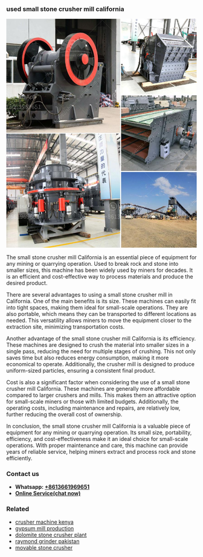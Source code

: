 <h3>used small stone crusher mill california</h3><img src='1702952791.jpg' alt=''><p>The small stone crusher mill California is an essential piece of equipment for any mining or quarrying operation. Used to break rock and stone into smaller sizes, this machine has been widely used by miners for decades. It is an efficient and cost-effective way to process materials and produce the desired product.</p><p>There are several advantages to using a small stone crusher mill in California. One of the main benefits is its size. These machines can easily fit into tight spaces, making them ideal for small-scale operations. They are also portable, which means they can be transported to different locations as needed. This versatility allows miners to move the equipment closer to the extraction site, minimizing transportation costs.</p><p>Another advantage of the small stone crusher mill California is its efficiency. These machines are designed to crush the material into smaller sizes in a single pass, reducing the need for multiple stages of crushing. This not only saves time but also reduces energy consumption, making it more economical to operate. Additionally, the crusher mill is designed to produce uniform-sized particles, ensuring a consistent final product.</p><p>Cost is also a significant factor when considering the use of a small stone crusher mill California. These machines are generally more affordable compared to larger crushers and mills. This makes them an attractive option for small-scale miners or those with limited budgets. Additionally, the operating costs, including maintenance and repairs, are relatively low, further reducing the overall cost of ownership.</p><p>In conclusion, the small stone crusher mill California is a valuable piece of equipment for any mining or quarrying operation. Its small size, portability, efficiency, and cost-effectiveness make it an ideal choice for small-scale operations. With proper maintenance and care, this machine can provide years of reliable service, helping miners extract and process rock and stone efficiently.</p><h3>Contact us</h3><ul><li><strong>Whatsapp:&nbsp;<a href="https://wa.me/8613661969651">+8613661969651</a></strong></li><li><a href="https://swt.shibang-china.com/?git&amp;zhl&amp;used small stone crusher mill california"><strong>Online Service(chat now)</strong></a></li></ul><h3>Related</h3><ul><li><a href='crusher machine kenya.md'>crusher machine kenya</a></li><li><a href='gypsum mill production.md'>gypsum mill production</a></li><li><a href='dolomite stone crusher plant.md'>dolomite stone crusher plant</a></li><li><a href='raymond grinder pakistan.md'>raymond grinder pakistan</a></li><li><a href='movable stone crusher.md'>movable stone crusher</a></li></ul>